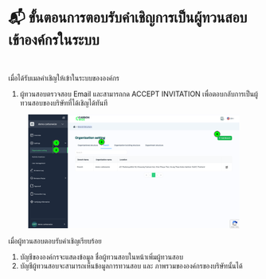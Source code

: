 # 📬 ขั้นตอนการตอบรับคำเชิญการเป็นผู้ทวนสอบเข้าองค์กรในระบบ

<figure><img src="../.gitbook/assets/image (3) (2).png" alt=""><figcaption></figcaption></figure>

เมื่อได้รับเมลคำเชิญให้เข้าในระบบขององค์กร

1. ผู้ทวนสอบตรวจสอบ Email และสามารถกด ACCEPT INVITATION เพื่อตอบกลับการเป็นผู้ทวนสอบของบริษัทที่ได้เชิญได้ทันที



<figure><img src="../.gitbook/assets/image (5) (1) (1) (1) (1) (1) (1).png" alt=""><figcaption></figcaption></figure>

เมื่อผู้ทวนสอบตอบรับคำเชิญเรียบร้อย

1. บัญชีขององค์กรจะแสดงข้อมูล ชื่อผู้ทวนสอบในหน้าเพิ่มผู้ทวนสอบ
2. บัญชีผู้ทวนสอบจะสามารถเห็นข้อมูลการทวนสอบ และ ภาพรวมขององค์กรของบริษัทนั้นได้
